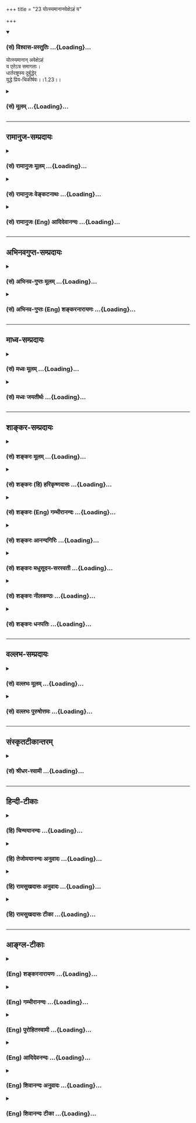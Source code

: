 +++
title = "23 योत्स्यमानानवेक्षेऽहं य"

+++
<div class="js_include" newlevelforh1="3" title="(सं) विश्वास-प्रस्तुतिः" unfilled url="/purANam/mahAbhAratam/06-bhIShma-parva/02-bhagavad-gItA-parva/saMskRtam/vishvAsa-prastutiH/01_arjuna-viShAda-yogaH/23_yotsyamAnAnavexe-.md">
<details open><summary><h3>(सं) विश्वास-प्रस्तुतिः ...{Loading}...</h3></summary>

योत्स्यमानान् अवेक्षेऽहं  
य एतेऽत्र समागताः।  
धार्तराष्ट्रस्य दुर्बुद्धेर्  
युद्धे प्रिय-चिकीर्षवः।।1.23।।
</details>
</div>
<div class="js_include collapsed" newlevelforh1="3" title="(सं) मूलम्" unfilled url="/purANam/mahAbhAratam/06-bhIShma-parva/02-bhagavad-gItA-parva/saMskRtam/mUlam/01_arjuna-viShAda-yogaH/23_yotsyamAnAnavexe-.md">
<details><summary><h3>(सं) मूलम् ...{Loading}...</h3></summary>

योत्स्यमानानवेक्षेऽहं य एतेऽत्र समागताः।  
धार्तराष्ट्रस्य दुर्बुद्धेर्युद्धे प्रियचिकीर्षवः।।1.23।।
</details>
</div>


_________________
## रामानुज-सम्प्रदायः
<div class="js_include collapsed" newlevelforh1="3" title="(सं) रामानुजः मूलम्" unfilled url="/purANam/mahAbhAratam/06-bhIShma-parva/02-bhagavad-gItA-parva/saMskRtam/rAmAnujaH/mUlam/01_arjuna-viShAda-yogaH/23_yotsyamAnAnavexe-.md">
<details><summary><h3>(सं) रामानुजः मूलम् ...{Loading}...</h3></summary>

।।1.23।। अर्जुन उवाच संजय उवाच स च तेन चोदितः तत्क्षणाद् एव
भीष्मद्रोणादीनां सर्वेषाम् एव महीक्षितां पश्यतां यथाचोदितम् अकरोत्।
ईदृशी भवदीयानां विजयस्थितिः इति च अवोचत्।  

</details>
</div>
<div class="js_include collapsed" newlevelforh1="3" title="(सं) रामानुजः वेङ्कटनाथः" unfilled url="/purANam/mahAbhAratam/06-bhIShma-parva/02-bhagavad-gItA-parva/saMskRtam/rAmAnujaH/venkaTanAthaH/01_arjuna-viShAda-yogaH/23_yotsyamAnAnavexe-.md">
<details><summary><h3>(सं) रामानुजः वेङ्कटनाथः ...{Loading}...</h3></summary>

।। 1.23।। अथ व्यवस्थितान् इत्यादेःकुरून् 1।25 इत्यन्तस्यार्थमाह
अथेत्यादिना इति चावोचदित्यन्तेन। तत्र वाक्यत्रये प्रथमेन
वाक्येनप्रियचिकीर्षवः इत्यन्तस्यार्थ उच्यते। व्यवस्थितान् इत्यत्र
विशब्दसूचितविशेषव्यक्तयेयुयुत्सूनित्युक्तम्योद्धुकामानवस्थितान् इति
ह्यनन्तरमप्युच्यते। कपिध्वजः इत्यत्र कपित्वमात्रप्रतिपन्नलाघवं निवारयितुं
सौगन्धिकयात्रायां हनुमद्दत्तं वरम् स्वरूपसन्दर्शनमात्रेण रक्षसामिव
परेषां संक्षोभं च सूचयितुंलङ्कादहनवानरध्वज इत्युक्तम्।
अप्रच्युतस्वभावत्वप्रतिपादकाच्युतपदाभिप्रेतव्यञ्जनायज्ञानेत्यादिकम्।
हृषीकेशपदव्याख्यापरावरेत्यादि। यद्वा सृष्ट्यादिकं वीर्यादिकं तदुपलक्षितं
ज्ञानादिकमपि हृषीकेशशब्दार्थ एव। यथोक्तमहिर्बुध्न्यसंहितायाम् क्रीडया
हृष्यति व्यक्तमीशः सन् सृष्टिरूपया। हृषीकेशत्वमीशत्वं देवत्वं चास्य
तत्स्फुटम्।। अविकारितया जुष्टो हृषीको वीर्यरूपया। ईशः स्वातन्त्र्ययोगेन
नित्यं सृष्ट्यादिकर्मणि।। ऐश्वर्यवीर्यरूपत्वं हृषीकेशत्वमुच्यते इति।
आश्रितान् न च्यावयति अतश्च च्युतोऽस्य नास्तीत्यच्युतशब्दस्य
काचिन्निरुक्तिः तां दर्शयति
आश्रितवात्सल्येत्यादिना। स्वसारथ्येऽवस्थितमिति हृषीकेशतया सर्वेषां
करणानां सर्वप्रकारनियमने स्थितस्य रथयुग्यमात्रनियमनं कियदिति
भावः। निरीक्षे इत्यत्रोपसर्गार्थः यथावदिति दर्शितः। यावच्छब्दोऽत्र
साकल्यवाची निरीक्षणकालावधिवाची वायावत्पुरानिपातयोर्लट् अष्टा.3।3।4 इति
निरीक्षणस्य भविष्यत्वद्योतको वा। यैः सह मया योद्धव्यं तान्निरीक्षे
इत्यत्र मया सह यैर्योद्धव्यं तानवेक्ष इति नोक्तम् अतःयोत्स्यमानान् इति
श्लोकस्योत्थानन्धार्तराष्ट्रस्य दुर्बुद्धेः इति दुर्योधनादिदोष
प्रख्यापनतात्पर्याच्च न पौनरुक्त्यम्। यद्वासेनयोरुभयोर्मध्ये इति
पूर्वोक्तत्वात्सेनयोरुभयोरपि स्थितानपश्यत् 1।26 इति वक्ष्यमाणत्वाच्च
स्वसेनास्थितस्वसहायविषयः पूर्वश्लोकः तत्र कैर्मया सह स्थित्वा
परैर्योद्धव्यमित्यर्थः। उत्तरस्तु श्लोकः
प्रतिसैन्यस्थितधार्तराष्ट्रसहायविषय इति व्यक्त एव। प्रागेव तेषां
विदितत्वेऽपि  
  
इदानीन्तनसंरम्भादिविशेषदर्शनेन तत्तदुचितसाम्परायिकव्यापारसौकर्याय
यथावद्दर्शनमिहार्जुनेनाकाङ्क्षितम्। सेनयोरुभर्योर्मध्ये  
  

</details>
</div>
<div class="js_include collapsed" newlevelforh1="3" title="(सं) रामानुजः (Eng) आदिदेवानन्दः" unfilled url="/purANam/mahAbhAratam/06-bhIShma-parva/02-bhagavad-gItA-parva/saMskRtam/rAmAnujaH/english/AdidevAnandaH/01_arjuna-viShAda-yogaH/23_yotsyamAnAnavexe-.md">
<details><summary><h3>(सं) रामानुजः (Eng) आदिदेवानन्दः ...{Loading}...</h3></summary>

1.20 - 1.25 Arjuna said - Sanjaya said Thus, directed by him, Sri Krsna
did immediately as He had been directed, while Bhisma, Drona and others
and all the kings were looking on. Such is the prospect of victory for
your men.

</details>
</div>


_________________
## अभिनवगुप्त-सम्प्रदायः
<div class="js_include collapsed" newlevelforh1="3" title="(सं) अभिनव-गुप्तः मूलम्" unfilled url="/purANam/mahAbhAratam/06-bhIShma-parva/02-bhagavad-gItA-parva/saMskRtam/abhinava-guptaH/mUlam/01_arjuna-viShAda-yogaH/23_yotsyamAnAnavexe-.md">
<details><summary><h3>(सं) अभिनव-गुप्तः मूलम् ...{Loading}...</h3></summary>

।।1.23।। No commentary.  
  

</details>
</div>
<div class="js_include collapsed" newlevelforh1="3" title="(सं) अभिनव-गुप्तः (Eng) शङ्करनारायणः" unfilled url="/purANam/mahAbhAratam/06-bhIShma-parva/02-bhagavad-gItA-parva/saMskRtam/abhinava-guptaH/english/shankaranArAyaNaH/01_arjuna-viShAda-yogaH/23_yotsyamAnAnavexe-.md">
<details><summary><h3>(सं) अभिनव-गुप्तः (Eng) शङ्करनारायणः ...{Loading}...</h3></summary>

1.12 1.29 Sri Abhinavgupta did not comment upon this sloka.

</details>
</div>


_________________
## माध्व-सम्प्रदायः
<div class="js_include collapsed" newlevelforh1="3" title="(सं) मध्वः मूलम्" unfilled url="/purANam/mahAbhAratam/06-bhIShma-parva/02-bhagavad-gItA-parva/saMskRtam/madhvaH/mUlam/01_arjuna-viShAda-yogaH/23_yotsyamAnAnavexe-.md">
<details><summary><h3>(सं) मध्वः मूलम् ...{Loading}...</h3></summary>

  
  
।।1.23।। Sri Madhvacharya did not comment on this sloka. The commentary
starts from 2.11.  
  

</details>
</div>
<div class="js_include collapsed" newlevelforh1="3" title="(सं) मध्वः जयतीर्थः" unfilled url="/purANam/mahAbhAratam/06-bhIShma-parva/02-bhagavad-gItA-parva/saMskRtam/madhvaH/jayatIrthaH/01_arjuna-viShAda-yogaH/23_yotsyamAnAnavexe-.md">
<details><summary><h3>(सं) मध्वः जयतीर्थः ...{Loading}...</h3></summary>

  
  
।।1.23।। Sri Jayatirtha did not comment on this sloka. The commentary
starts from 2.11.  
  

</details>
</div>


_________________
## शाङ्कर-सम्प्रदायः
<div class="js_include collapsed" newlevelforh1="3" title="(सं) शङ्करः मूलम्" unfilled url="/purANam/mahAbhAratam/06-bhIShma-parva/02-bhagavad-gItA-parva/saMskRtam/shankaraH/mUlam/01_arjuna-viShAda-yogaH/23_yotsyamAnAnavexe-.md">
<details><summary><h3>(सं) शङ्करः मूलम् ...{Loading}...</h3></summary>

1.23 Sri Sankaracharya did not comment on this sloka. The commentary
starts from 2.10.  
  

</details>
</div>
<div class="js_include collapsed" newlevelforh1="3" title="(सं) शङ्करः (हि) हरिकृष्णदासः" unfilled url="/purANam/mahAbhAratam/06-bhIShma-parva/02-bhagavad-gItA-parva/saMskRtam/shankaraH/hindI/harikRShNadAsaH/01_arjuna-viShAda-yogaH/23_yotsyamAnAnavexe-.md">
<details><summary><h3>(सं) शङ्करः (हि) हरिकृष्णदासः ...{Loading}...</h3></summary>

।।1.23।। Sri Sankaracharya did not comment on this sloka.  
  

</details>
</div>
<div class="js_include collapsed" newlevelforh1="3" title="(सं) शङ्करः (Eng) गम्भीरानन्दः" unfilled url="/purANam/mahAbhAratam/06-bhIShma-parva/02-bhagavad-gItA-parva/saMskRtam/shankaraH/english/gambhIrAnandaH/01_arjuna-viShAda-yogaH/23_yotsyamAnAnavexe-.md">
<details><summary><h3>(सं) शङ्करः (Eng) गम्भीरानन्दः ...{Loading}...</h3></summary>

1.23 Sri Sankaracharya did not comment on this sloka. The commentary
starts from 2.10.

</details>
</div>
<div class="js_include collapsed" newlevelforh1="3" title="(सं) शङ्करः आनन्दगिरिः" unfilled url="/purANam/mahAbhAratam/06-bhIShma-parva/02-bhagavad-gItA-parva/saMskRtam/shankaraH/AnandagiriH/01_arjuna-viShAda-yogaH/23_yotsyamAnAnavexe-.md">
<details><summary><h3>(सं) शङ्करः आनन्दगिरिः ...{Loading}...</h3></summary>

।।1.23।। प्रतियोगिनामभावे कथं तव युद्धौत्सुक्यं फलवद्भवेदिति तत्राह
**योत्स्यमानानिति।** ये केचिदेते राजानो नानादेशेभ्योऽत्र कुरुक्षेत्रे
समवेतास्तानहं योत्स्यमानान्परिगृहीतप्रहरणोपायानतितरां
संग्रामसमुत्सुकानुपलभे। तेन प्रतियोगिनां बाहुल्यमित्यर्थः। तेषामस्माभिः
सह पूर्ववैराभावे कथं प्रतियोगित्वं प्रकल्प्यते तत्राह
**धार्तराष्ट्रस्येति।** धृतराष्ट्रपुत्रस्य दुर्योधनस्य दुर्बुद्धेः
स्वरक्षणोपायमप्रतिपद्यमानस्य युद्धाय संरम्भं कुर्वतो युद्धे युद्धभूमौ
स्थित्वा प्रियं कर्तुमिच्छवो राजानः समागता दृश्यन्ते तेन
तेषामौपाधिकमस्मत्प्रतियोगित्वमुपपन्नमित्यर्थः।  

</details>
</div>
<div class="js_include collapsed" newlevelforh1="3" title="(सं) शङ्करः मधुसूदन-सरस्वती" unfilled url="/purANam/mahAbhAratam/06-bhIShma-parva/02-bhagavad-gItA-parva/saMskRtam/shankaraH/madhusUdana-sarasvatI/01_arjuna-viShAda-yogaH/23_yotsyamAnAnavexe-.md">
<details><summary><h3>(सं) शङ्करः मधुसूदन-सरस्वती ...{Loading}...</h3></summary>

।।1.23।। ननु बन्धव एव एते परस्परं संधिं कारयिष्यन्तीति कुतो
युद्धमित्याशङ्क्याह य एते भीष्मद्रोणादयो धार्तराष्ट्रस्य दुर्योधनस्य
दुर्बुद्धेः स्वरक्षणोपायमजानतः प्रियचिकीर्षवो युद्धे नतु
दुर्बुद्ध्यपनयनादौ तान् योत्स्यमानानहमवेक्षे उपलभे नतु सन्धिकामान्। अतो
युद्धाय तत्प्रतियोग्यवलोकनमुचितमेवेति भावः।  
  

</details>
</div>
<div class="js_include collapsed" newlevelforh1="3" title="(सं) शङ्करः नीलकण्ठः" unfilled url="/purANam/mahAbhAratam/06-bhIShma-parva/02-bhagavad-gItA-parva/saMskRtam/shankaraH/nIlakaNThaH/01_arjuna-viShAda-yogaH/23_yotsyamAnAnavexe-.md">
<details><summary><h3>(सं) शङ्करः नीलकण्ठः ...{Loading}...</h3></summary>

।।1.23।। योत्स्यमानान् न तु शान्तिकामान्। यतो दुर्बुद्धेः प्रियं
चिकीर्षन्ति तेन तेषामपि तत्तुल्यत्वं सूचितम्।  
  

</details>
</div>
<div class="js_include collapsed" newlevelforh1="3" title="(सं) शङ्करः धनपतिः" unfilled url="/purANam/mahAbhAratam/06-bhIShma-parva/02-bhagavad-gItA-parva/saMskRtam/shankaraH/dhanapatiH/01_arjuna-viShAda-yogaH/23_yotsyamAnAnavexe-.md">
<details><summary><h3>(सं) शङ्करः धनपतिः ...{Loading}...</h3></summary>

।।1.23।। योद्धुकामानवस्थितानित्युक्तं विवृणोति **योत्स्यमानानिति।**
योत्स्यमानानहमवेक्षे उपलभे नतु संधिकामान् नापि धार्तराष्ट्रस्य
दुर्बुद्धेर्बुद्धिनिवृत्त्यर्थमवस्थितान् प्रत्युत तस्य
प्रियचिकीर्षूनित्याह। य एते योधा अत्र समरभूमौ समागताः दुर्योधनस्य
दुष्टबुद्धेः प्रियं कर्तुमिच्छवो नतु समर्था इत्यर्थः।
धार्तराष्ट्रस्येत्यनेन धृतराष्ट्रास्यापि दुर्बुद्धित्वं सूचयति।  

</details>
</div>


_________________
## वल्लभ-सम्प्रदायः
<div class="js_include collapsed" newlevelforh1="3" title="(सं) वल्लभः मूलम्" unfilled url="/purANam/mahAbhAratam/06-bhIShma-parva/02-bhagavad-gItA-parva/saMskRtam/vallabhaH/mUlam/01_arjuna-viShAda-yogaH/23_yotsyamAnAnavexe-.md">
<details><summary><h3>(सं) वल्लभः मूलम् ...{Loading}...</h3></summary>

।।1.20 1.23।। अथ व्यवस्थितान् इत्यारभ्यभीष्मद्रोणप्रमुखतः 125 इत्यन्तम्।
अथ युयुत्सूनवस्थितान् धार्तराष्ट्रान् वीक्ष्य कपिध्वजः स्वाश्रितजनपोषकं
स्वसारथ्ये स्थितं हृषीकेशं जगाद यावदेतान् निरीक्षेऽहं तावत् उभयोः
सेनयोर्मध्ये मम रथं स्थापयेति।  

</details>
</div>
<div class="js_include collapsed" newlevelforh1="3" title="(सं) वल्लभः पुरुषोत्तमः" unfilled url="/purANam/mahAbhAratam/06-bhIShma-parva/02-bhagavad-gItA-parva/saMskRtam/vallabhaH/puruShottamaH/01_arjuna-viShAda-yogaH/23_yotsyamAnAnavexe-.md">
<details><summary><h3>(सं) वल्लभः पुरुषोत्तमः ...{Loading}...</h3></summary>

  
  
।।1.23।। अवेक्ष इति। किञ्चदुर्बुद्धेः धार्तराष्ट्रस्येति
भगवत्प्रतिपक्षत्वेन स्वपराजयमननुसन्दधानस्यान्धस्य  
  
पुत्रस्तस्य प्रियं चिकीर्षवस्तेप्यन्धा एव तथाभूता येऽत्र समागताः
सम्यक्प्रकारेण युद्धार्थमागतास्तान् योत्स्यमानान् युद्ध्यमानानहं अवेक्षे
तावन्मे रथं सेनयोर्मध्ये स्थापयेति पूर्वेणैव सम्बन्धः। तत्र मध्ये
रथस्थापने मम भयं तु नास्त्येव यतस्त्वमच्युतोऽसि। एवं
चतुर्भिर्युद्धोपमोऽप्युक्तः।  
  
  
  

</details>
</div>


_________________
## संस्कृतटीकान्तरम्
<div class="js_include collapsed" newlevelforh1="3" title="(सं) श्रीधर-स्वामी" unfilled url="/purANam/mahAbhAratam/06-bhIShma-parva/02-bhagavad-gItA-parva/saMskRtam/shrIdhara-svAmI/01_arjuna-viShAda-yogaH/23_yotsyamAnAnavexe-.md">
<details><summary><h3>(सं) श्रीधर-स्वामी ...{Loading}...</h3></summary>

**।।1.23।।** **योत्स्यमानानिति।** धार्तराष्ट्रस्य दुर्योधनस्य प्रियं
कर्तुमिच्छन्तो य इह समागताः तान्यावद्द्रक्ष्यामि तावदुभयोः सेनयोर्मध्ये
मे रथं स्थापयेत्यन्वयः।  
  

</details>
</div>


_________________
## हिन्दी-टीकाः
<div class="js_include collapsed" newlevelforh1="3" title="(हि) चिन्मयानन्दः" unfilled url="/purANam/mahAbhAratam/06-bhIShma-parva/02-bhagavad-gItA-parva/hindI/chinmayAnandaH/01_arjuna-viShAda-yogaH/23_yotsyamAnAnavexe-.md">
<details><summary><h3>(हि) चिन्मयानन्दः ...{Loading}...</h3></summary>

।।1.23।। पूर्व श्लोक में कही गयी बात को ही अर्जुन इस श्लोक में बल देकर
कह रहा है। शत्रु सैन्य के निरीक्षण के कारण को भी वह यहाँ स्पष्ट करता है।
एक कर्मशील व्यक्ति होने के कारण वह कोई अनावश्यक संकट मोल नहीं लेना
चाहता। इसलिये वह देखना चाहता है कि वे कौन से दुर्मति सत्तामदोन्मत्त और
प्रलोभन से प्रताड़ित लोग हैं जो कौरव सेनाओं में सम्मिलित होकर सर्वथा
अन्यायी तानाशाह दुर्योधन का समर्थन कर रहे हैं।  

</details>
</div>
<div class="js_include collapsed" newlevelforh1="3" title="(हि) तेजोमयानन्दः अनुवादः" unfilled url="/purANam/mahAbhAratam/06-bhIShma-parva/02-bhagavad-gItA-parva/hindI/tejomayAnandaH/anuvAdaH/01_arjuna-viShAda-yogaH/23_yotsyamAnAnavexe-.md">
<details><summary><h3>(हि) तेजोमयानन्दः अनुवादः ...{Loading}...</h3></summary>

।।1.23।। दुर्बुद्धि धार्तराष्ट्र (दुर्योधन) का युद्ध में प्रिय चाहने वाले
जो ये राजा लोग यहाँ एकत्र हुए हैं, उन युद्ध करने वालों को मैं देखूँगा।

</details>
</div>
<div class="js_include collapsed" newlevelforh1="3" title="(हि) रामसुखदासः अनुवादः" unfilled url="/purANam/mahAbhAratam/06-bhIShma-parva/02-bhagavad-gItA-parva/hindI/rAmasukhadAsaH/anuvAdaH/01_arjuna-viShAda-yogaH/23_yotsyamAnAnavexe-.md">
<details><summary><h3>(हि) रामसुखदासः अनुवादः ...{Loading}...</h3></summary>

।।1.23।। दुष्टबुद्धि दुर्योधन का युद्ध में प्रिय करने की इच्छावाले जो ये
राजालोग इस सेना में आये हुए हैं, युद्ध करने को उतावले हुए इन सबको मैं
देख लूँ।

</details>
</div>
<div class="js_include collapsed" newlevelforh1="3" title="(हि) रामसुखदासः टीका" unfilled url="/purANam/mahAbhAratam/06-bhIShma-parva/02-bhagavad-gItA-parva/hindI/rAmasukhadAsaH/TIkA/01_arjuna-viShAda-yogaH/23_yotsyamAnAnavexe-.md">
<details><summary><h3>(हि) रामसुखदासः टीका ...{Loading}...</h3></summary>

।।1.23।।***व्याख्या--*'धार्तराष्ट्र (टिप्पणी प₀ 18) दुर्बुद्धेर्युद्धे
प्रियचिकीर्षवः'--**यहाँ दुर्योधनको दुष्टबुद्धि कहकर अर्जुन यह बताना
चाहते हैं कि इस दुर्योधनने हमारा नाश करनेके लिये आजतक कई तरहके षड्यन्त्र
रचे हैं। हमें अपमानित करनेके लिये कई तरहके उद्योग किये हैं। नियमके
अनुसार और न्यायपूर्वक हम आधे राज्यके अधिकारी हैं, पर उसको भी यह हड़पना
चाहता है, देना नहीं चाहता। ऐसी तो इसकी दुष्टबुद्धि है; और यहाँ आये हुए
राजालोग युद्धमें इसका प्रिय करना चाहते हैं! वास्तवमें तो मित्रोंका यह
कर्तव्य होता है कि वे ऐसा काम करें, ऐसी बात बतायें, जिससे अपने मित्रका
लोकपरलोकमें हित हो। परन्तु ये राजालोग दुर्योधनकी दुष्टबुद्धिको शुद्ध न
करके उलटे उसको बढ़ाना चाहते हैं और दुर्योधनसे युद्ध कराकर, युद्धमें उसकी
सहायता करके उसका पतन ही करना चाहते हैं। तात्पर्य है कि दुर्योधनका हित
किस बातमें है; उसको राज्य भी किस बातसे मिलेगा और उसका परलोक भी किस बातसे
सुधरेगा--इन बातोंका वे विचार ही नहीं कर रहे हैं। अगर ये राजालोग उसको यह
सलाह देते कि भाई, कम-से-कम आधा राज्य तुम रखो और पाण्डवोंका आधा राज्य
पाण्डवोंको दे दो तो इससे दुर्योधनका आधा राज्य भी रहता और उसका परलोक भी
सुधरता।  
**'योत्स्यमानानवेक्षेऽहं य एतेऽत्र समागताः'--**इन युद्धके लिये उतावले
होनेवालोंको जरा देख तो लूँ! इन्होंने अधर्मका, अन्यायका पक्ष लिया है,
इसलिये ये हमारे सामने टिक नहीं सकेंगे, नष्ट हो जायँगे।  
**'योत्स्यमानान्'**कहनेका तात्पर्य है कि इनके मनमें युद्धकी ज्यादा आ
रही है अतः देखूँ तो सही कि ये हैं कौन;  
  
  
***सम्बन्ध***  अर्जुनके ऐसा कहनेपर भगवान्ने क्या किया इसको सञ्जय आगेके
दो श्लोकोंमें कहते हैं।

</details>
</div>


_________________
## आङ्ग्ल-टीकाः
<div class="js_include collapsed" newlevelforh1="3" title="(Eng) शङ्करनारायणः" unfilled url="/purANam/mahAbhAratam/06-bhIShma-parva/02-bhagavad-gItA-parva/english/shankaranArAyaNaH/01_arjuna-viShAda-yogaH/23_yotsyamAnAnavexe-.md">
<details><summary><h3>(Eng) शङ्करनारायणः ...{Loading}...</h3></summary>

1.23. - 1.24. Sanjaya said O descendant of Bharata (Dhrtarastra) ! Thus
instructed by Gudakesa (Arjuna), Hrsikesa halted the best chariot at a
place in between the two armies, in front of Bhisma and Drona and of all
the rulers of the earth; and the said: O son of Prtha! Behold these
Kurus, assembled.

</details>
</div>
<div class="js_include collapsed" newlevelforh1="3" title="(Eng) गम्भीरानन्दः" unfilled url="/purANam/mahAbhAratam/06-bhIShma-parva/02-bhagavad-gItA-parva/english/gambhIrAnandaH/01_arjuna-viShAda-yogaH/23_yotsyamAnAnavexe-.md">
<details><summary><h3>(Eng) गम्भीरानन्दः ...{Loading}...</h3></summary>

1.23 These who have assembled here and want to accomplish in the war
what is dear to the perverted son of Dhrtarastra, I find them to be
intent on fighting.

</details>
</div>
<div class="js_include collapsed" newlevelforh1="3" title="(Eng) पुरोहितस्वामी" unfilled url="/purANam/mahAbhAratam/06-bhIShma-parva/02-bhagavad-gItA-parva/english/purohitasvAmI/01_arjuna-viShAda-yogaH/23_yotsyamAnAnavexe-.md">
<details><summary><h3>(Eng) पुरोहितस्वामी ...{Loading}...</h3></summary>

1.23 And gaze over this array of soldiers, eager to please the sinful
sons of Dhritarashtra."

</details>
</div>
<div class="js_include collapsed" newlevelforh1="3" title="(Eng) आदिदेवनन्दः" unfilled url="/purANam/mahAbhAratam/06-bhIShma-parva/02-bhagavad-gItA-parva/english/AdidevanandaH/01_arjuna-viShAda-yogaH/23_yotsyamAnAnavexe-.md">
<details><summary><h3>(Eng) आदिदेवनन्दः ...{Loading}...</h3></summary>

1.23 I wish to see those gathered here ready to fight in this battle in
order to please the evil-minded son of Dhrtarastra.

</details>
</div>
<div class="js_include collapsed" newlevelforh1="3" title="(Eng) शिवानन्दः अनुवादः" unfilled url="/purANam/mahAbhAratam/06-bhIShma-parva/02-bhagavad-gItA-parva/english/shivAnandaH/anuvAdaH/01_arjuna-viShAda-yogaH/23_yotsyamAnAnavexe-.md">
<details><summary><h3>(Eng) शिवानन्दः अनुवादः ...{Loading}...</h3></summary>

1.23. For I desire to observe those who are assembled here to fight,
wishing to please in battle the evil-minded Duryodhana (the son of
Dhritarashtra).

</details>
</div>
<div class="js_include collapsed" newlevelforh1="3" title="(Eng) शिवानन्दः टीका" unfilled url="/purANam/mahAbhAratam/06-bhIShma-parva/02-bhagavad-gItA-parva/english/shivAnandaH/TIkA/01_arjuna-viShAda-yogaH/23_yotsyamAnAnavexe-.md">
<details><summary><h3>(Eng) शिवानन्दः टीका ...{Loading}...</h3></summary>

1.23 योत्स्यमानान् with the object of fighting; अवेक्षे observe; अहम् I;
ये who; एते those; अत्र here (in this Kurukshetra); समागताः assembled;
धार्तराष्ट्रस्य of the son of Dhritarashtra; दुर्बुद्धेः of the
evilminded; युद्धे in battle; प्रियचिकीर्षवः wishing to please.No
Commentary.

</details>
</div>
